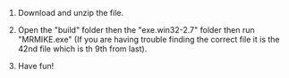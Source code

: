 1. Download and unzip the file.

2. Open the "build" folder then the "exe.win32-2.7" folder then run "MRMIKE.exe" (If you are having trouble finding the correct file it is the 42nd file which is th 9th from last).

3. Have fun!
